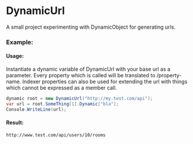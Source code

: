 # DynamicUrl
A small project experimenting with DynamicObject for generating urls.

### Example:

#### Usage:

Instantiate a dynamic variable of DynamicUrl with your base url as a parameter. 
Every property which is called will be translated to /property-name.
Indexer properties can also be used for extending the url with things which cannot be expressed as a member call.

```csharp
dynamic root = new DynamicUrl("http://my.test.com/api");
var url = root.SomeThing[1].Dynamic["bla"];
Console.WriteLine(url);
```

#### Result:

```
http://www.test.com/api/users/10/rooms
```
